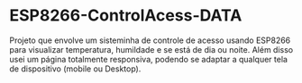 # ESP8266-ControlAcess-DATA
Projeto que envolve um sisteminha de controle de acesso usando ESP8266 para visualizar temperatura, humildade e se está de dia ou noite. Além disso usei um página totalmente responsiva, podendo se adaptar a qualquer tela de dispositivo (mobile ou Desktop).
